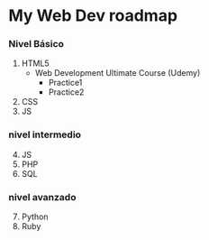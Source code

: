 # My Web Dev roadmap 

### Nivel Básico

1. HTML5
    * Web Development Ultimate Course (Udemy)
        - Practice1
        - Practice2
3. CSS
4. JS

### nivel intermedio

4. JS
5. PHP
6. SQL

### nivel avanzado

7. Python
8. Ruby
